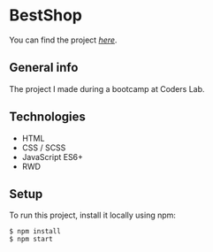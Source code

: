 # BestShop

You can find the project [*here*](https://bestshop-e89d8.web.app/).

## General info

The project I made during a bootcamp at Coders Lab.

## Technologies

-	HTML
-	CSS / SCSS
-	JavaScript ES6+
-	RWD

## Setup
To run this project, install it locally using npm:
```
$ npm install
$ npm start
```